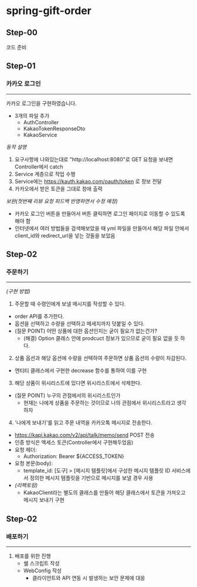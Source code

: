 # spring-gift-order

## Step-00
코드 준비

## Step-01
### 카카오 로그인
---
카카오 로그인을 구현하였습니다.
- 3개의 파일 추가
  - AuthController
  - KakaoTokenResponseDto
  - KakaoService

*동작 설명*
1. 요구사항에 나와있는대로 "http://localhost:8080"로 GET 요청을 보내면 Controller에서 catch
2. Service 계층으로 작업 수행
3. Service에는 https://kauth.kakao.com/oauth/token 로 정보 전달
4. 카카오에서 받은 토큰을 그대로 창에 출력

*보완(첫번째 리뷰 요청 피드백 반영하면서 수정 예정)*
- 카카오 로그인 버튼을 만들어서 버튼 클릭하면 로그인 페이지로 이동할 수 있도록 해야 함
- 인터넷에서 여러 방법들을 검색해보았을 때 yml 파일을 만들어서 해당 파일 안에서 client_id와 redirect_url을 넣는 것들을 보았음

## Step-02
### 주문하기
---
*(구현 방법)*
1. 주문할 때 수령인에게 보낼 메시지를 작성할 수 있다.
  - order API를 추가한다.
  - 옵션을 선택하고 수량을 선택하고 메세지까지 덧붙일 수 있다.
  - (질문 POINT) 어떤 상품에 대한 옵션인지는 굳이 필요가 없는건가?
    - (해결) Option 클래스 안에 prodcuct 정보가 있으므로 굳이 필요 없을 듯 하다.

2. 상품 옵션과 해당 옵션에 수량을 선택하여 주문하면 상품 옵션의 수량이 차감된다.
  - 엔티티 클래스에서 구현한 decrease 함수를 통하여 이를 구현

3. 해당 상품이 위시리스트에 있다면 위시리스트에서 삭제한다.
  - (질문 POINT) 누구의 관점에서의 위시리스트인가
    - 현재는 나에게 상품을 주문하는 것이므로 나의 관점에서 위시리스트라고 생각하자

4. '나에게 보내기'를 읽고 주문 내역을 카카오톡 메시지로 전송한다. 
  - https://kapi.kakao.com/v2/api/talk/memo/send POST 전송
  - 인증 방식은 엑세스 토큰(Controller에서 구현해두었음)
  - 요청 헤더:
    - Authorization: Bearer ${ACCESS_TOKEN}
  - 요청 본문(body):
    - template_id: [도구] > [메시지 템플릿]에서 구성한 메시지 템플릿 ID
      서비스에서 정의한 메시지 템플릿을 기반으로 메시지를 보낼 경우 사용
  - *(리팩토링)*
    - KakaoClient라는 별도의 클래스를 만들어 해당 클래스에서 토큰을 가져오고 메시지 보내기 구현

## Step-02
### 배포하기
---
1. 배포를 위한 진행
   - 쉘 스크립트 작성
   - WebConfig 작성
     - 클라이언트와 API 연동 시 발생하는 보안 문제에 대응
